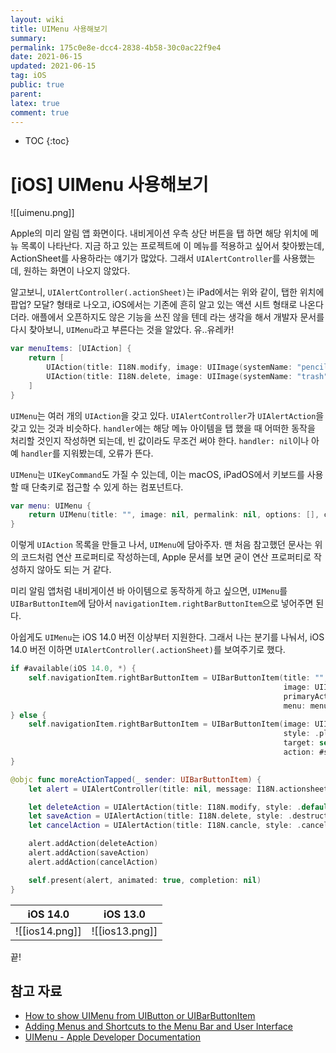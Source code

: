 ```yaml
---
layout: wiki
title: UIMenu 사용해보기
summary: 
permalink: 175c0e8e-dcc4-2838-4b58-30c0ac22f9e4
date: 2021-06-15
updated: 2021-06-15
tag: iOS 
public: true
parent: 
latex: true
comment: true
---
```


* TOC
{:toc}

# \[iOS] UIMenu 사용해보기

![[uimenu.png]]

Apple의 미리 알림 앱 화면이다. 내비게이션 우측 상단 버튼을 탭 하면 해당 위치에 메뉴 목록이 나타난다. 지금 하고 있는 프로젝트에 이 메뉴를 적용하고 싶어서 찾아봤는데, ActionSheet를 사용하라는 얘기가 많았다. 그래서 `UIAlertController`를 사용했는데, 원하는 화면이 나오지 않았다. 

알고보니, `UIAlertController(.actionSheet)`는 iPad에서는 위와 같이, 탭한 위치에 팝업? 모달? 형태로 나오고, iOS에서는 기존에 흔히 알고 있는 액션 시트 형태로 나온다더라. 애플에서 오픈하지도 않은 기능을 쓰진 않을 텐데 라는 생각을 해서 개발자 문서를 다시 찾아보니, `UIMenu`라고 부른다는 것을 알았다. 유..유레카!

```swift
var menuItems: [UIAction] {
	return [
		UIAction(title: I18N.modify, image: UIImage(systemName: "pencil"), handler: { _ in }),
		UIAction(title: I18N.delete, image: UIImage(systemName: "trash"), attributes: .destructive, handler: { _ in })
	]
}
```

`UIMenu`는 여러 개의 `UIAction`을 갖고 있다. `UIAlertController`가 `UIAlertAction`을 갖고 있는 것과 비슷하다. `handler`에는 해당 메뉴 아이템을 탭 했을 때 어떠한 동작을 처리할 것인지 작성하면 되는데, 빈 값이라도 무조건 써야 한다. `handler: nil`이나 아예 `handler`를 지워봤는데, 오류가 뜬다.

`UIMenu`는 `UIKeyCommand`도 가질 수 있는데, 이는 macOS, iPadOS에서 키보드를 사용할 때 단축키로 접근할 수 있게 하는 컴포넌트다.

```swift
var menu: UIMenu {
	return UIMenu(title: "", image: nil, permalink: nil, options: [], children: menuItems)
}
```

이렇게 `UIAction` 목록을 만들고 나서, `UIMenu`에 담아주자. 맨 처음 참고했던 문사는 위의 코드처럼 연산 프로퍼티로 작성하는데, Apple 문서를 보면 굳이 연산 프로퍼티로 작성하지 않아도 되는 거 같다.

미리 알림 앱처럼 내비게이션 바 아이템으로 동작하게 하고 싶으면, `UIMenu`를 `UIBarButtonItem`에 담아서 `navigationItem.rightBarButtonItem`으로 넣어주면 된다.

아쉽게도 `UIMenu`는 iOS 14.0 버전 이상부터 지원한다. 그래서 나는 분기를 나눠서, iOS 14.0 버전 이하면 `UIAlertController(.actionSheet)`를 보여주기로 했다.

```swift
if #available(iOS 14.0, *) {
    self.navigationItem.rightBarButtonItem = UIBarButtonItem(title: "",
                                                             image: UIImage(systemName: "ellipsis.circle"),
                                                             primaryAction: nil,
                                                             menu: menu)
} else {
    self.navigationItem.rightBarButtonItem = UIBarButtonItem(image: UIImage(systemName: "ellipsis.circle"),
                                                             style: .plain,
                                                             target: self,
                                                             action: #selector(moreActionTapped))
}
```

```swift
@objc func moreActionTapped(_ sender: UIBarButtonItem) {
    let alert = UIAlertController(title: nil, message: I18N.actionsheetMessage, preferredStyle: .actionSheet)

    let deleteAction = UIAlertAction(title: I18N.modify, style: .default, handler: { _ in })
    let saveAction = UIAlertAction(title: I18N.delete, style: .destructive, handler: { _ in })
    let cancelAction = UIAlertAction(title: I18N.cancle, style: .cancel, handler: { _ in })

    alert.addAction(deleteAction)
    alert.addAction(saveAction)
    alert.addAction(cancelAction)

    self.present(alert, animated: true, completion: nil)
}
```

| iOS 14.0 | iOS 13.0 |
| -------- | -------- |
| ![[ios14.png]] | ![[ios13.png]] |

끝!

## 참고 자료

-   [How to show UIMenu from UIButton or UIBarButtonItem](https://nemecek.be/blog/85/how-to-show-uimenu-from-uibutton-or-uibarbuttonitem)
-   [Adding Menus and Shortcuts to the Menu Bar and User Interface](https://developer.apple.com/documentation/uikit/uicommand/adding_menus_and_shortcuts_to_the_menu_bar_and_user_interface)
-   [UIMenu - Apple Developer Documentation](https://developer.apple.com/documentation/uiki.)
